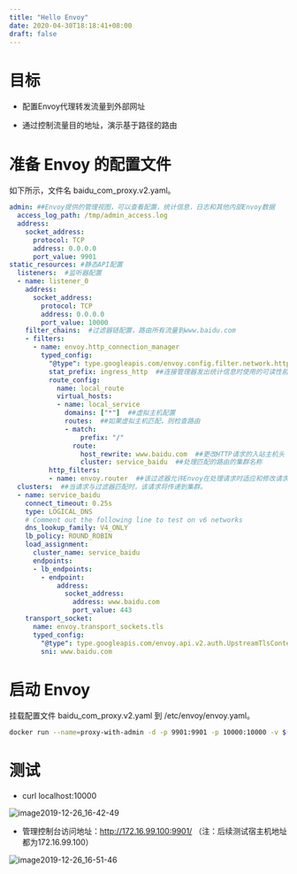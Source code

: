 ```yaml
---
title: "Hello Envoy"
date: 2020-04-30T18:18:41+08:00
draft: false
---
```


# 目标

- 配置Envoy代理转发流量到外部网址

- 通过控制流量目的地址，演示基于路径的路由

# 准备 Envoy 的配置文件

如下所示，文件名 baidu_com_proxy.v2.yaml。

```yaml
admin: ##Envoy提供的管理视图，可以查看配置，统计信息，日志和其他内部Envoy数据
  access_log_path: /tmp/admin_access.log
  address:
    socket_address:     
      protocol: TCP
      address: 0.0.0.0
      port_value: 9901
static_resources: #静态API配置
  listeners:  #监听器配置
  - name: listener_0
    address:
      socket_address:
        protocol: TCP
        address: 0.0.0.0
        port_value: 10000
    filter_chains:  #过滤器链配置，路由所有流量到www.baidu.com
    - filters:
      - name: envoy.http_connection_manager
        typed_config:
          "@type": type.googleapis.com/envoy.config.filter.network.http_connection_manager.v2.HttpConnectionManager
          stat_prefix: ingress_http  ##连接管理器发出统计信息时使用的可读性前缀
          route_config:
            name: local_route
            virtual_hosts:
            - name: local_service
              domains: ["*"]  ##虚拟主机配置
              routes:  ##如果虚拟主机匹配，则检查路由
              - match:
                  prefix: "/"
                route:
                  host_rewrite: www.baidu.com  ##更改HTTP请求的入站主机头
                  cluster: service_baidu  ##处理匹配的路由的集群名称
          http_filters:
          - name: envoy.router  ##该过滤器允许Envoy在处理请求时适应和修改请求
  clusters:  ##当请求与过滤器匹配时，该请求将传递到集群。
  - name: service_baidu
    connect_timeout: 0.25s
    type: LOGICAL_DNS
    # Comment out the following line to test on v6 networks
    dns_lookup_family: V4_ONLY
    lb_policy: ROUND_ROBIN
    load_assignment:
      cluster_name: service_baidu
      endpoints:
      - lb_endpoints:
        - endpoint:
            address:
              socket_address:
                address: www.baidu.com
                port_value: 443
    transport_socket:
      name: envoy.transport_sockets.tls
      typed_config:
        "@type": type.googleapis.com/envoy.api.v2.auth.UpstreamTlsContext
        sni: www.baidu.com
```

# 启动 Envoy

挂载配置文件 baidu_com_proxy.v2.yaml 到 /etc/envoy/envoy.yaml。

```bash
docker run --name=proxy-with-admin -d -p 9901:9901 -p 10000:10000 -v $(pwd)/baidu_com_proxy.v2.yaml:/etc/envoy/envoy.yaml envoyproxy/envoy:latest
```

# 测试

- curl localhost:10000

![image2019-12-26_16-42-49](https://cdn.jsdelivr.net/gh/garroshh/figurebed/img/image2019-12-26_16-42-49.png)

- 管理控制台访问地址：http://172.16.99.100:9901/ （注：后续测试宿主机地址都为172.16.99.100）

![image2019-12-26_16-51-46](https://cdn.jsdelivr.net/gh/garroshh/figurebed/img/image2019-12-26_16-51-46.png)